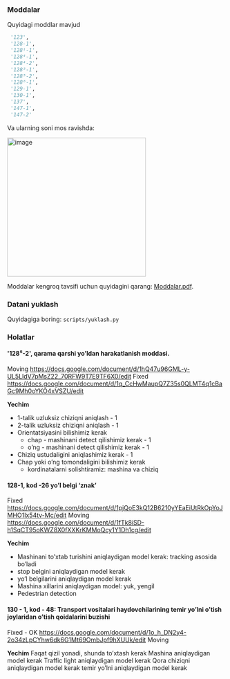 ### Moddalar
Quyidagi moddlar mavjud
```python
 '123',
 '128-1',
 '128¹-1',
 '128⁴-1',
 '128⁴-2',
 '128⁵-1',
 '128⁵-2',
 '128⁶-1',
 '129-1',
 '130-1',
 '137',
 '147-1',
 '147-2'
 ```
 Va ularning soni mos ravishda:
 
 <img width="321" alt="image" src="https://user-images.githubusercontent.com/24993718/232384461-adfa3ee7-4e6f-4f3d-8d9f-bd5db7e18b89.png">


Moddalar kengroq tavsifi uchun quyidagini qarang: [Moddalar.pdf](Moddalar.pdf).

### Datani yuklash
Quyidagiga boring: `scripts/yuklash.py`


### Holatlar
#### '128⁵-2', qarama qarshi yo’ldan harakatlanish moddasi.

Moving
https://docs.google.com/document/d/1hQ47u96GML-y-UL5LldV7pMsZ22_70RFW9T7E9TF6X0/edit
Fixed
https://docs.google.com/document/d/1q_CcHwMaupQ7Z35s0QLMT4q1cBaGc9Mh0oYKO4xVSZU/edit



**Yechim**
- 1-talik uzluksiz chiziqni aniqlash - 1 
- 2-talik uzluksiz chiziqni aniqlash - 1
- Orientatsiyasini bilishimiz kerak 
  - chap - mashinani detect qilishimiz kerak - 1
  - o’ng - mashinani detect qilishimiz kerak - 1
- Chiziq ustudaligini aniqlashimiz kerak - 1
- Chap yoki o’ng tomondaligini bilishimiz kerak
  - kordinatalarni solishtiramiz: mashina va chiziq

#### 128-1, kod -26 yo’l belgi ‘znak’
Fixed
https://docs.google.com/document/d/1pjQoE3kQ12B6210yYEaEiUtRkOpYoJMHO1Ix54tv-Mc/edit
Moving
https://docs.google.com/document/d/1fTk8iSD-h1SqCT95oKWZ8X0fXXKrKMMoQcy1Y1Dh1cg/edit

**Yechim**
- Mashinani to’xtab turishini aniqlaydigan model kerak: tracking asosida bo’ladi
- stop belgini aniqlaydigan model kerak
- yo’l belgilarini aniqlaydigan model kerak
- Mashina xillarini aniqlaydigan model: yuk, yengil
- Pedestrian detection



#### 130 - 1,  kod - 48: Transport vositalari haydovchilarining temir yo’lni o’tish joylaridan o’tish qoidalarini buzishi

Fixed - OK
https://docs.google.com/document/d/1o_h_DN2y4-2o34zLpCYhw6dk6G1Mt69OmbJpf9hXUUk/edit
Moving


**Yechim**
Faqat qizil yonadi, shunda to’xtash kerak
Mashina aniqlaydigan model kerak
Traffic light aniqlaydigan model kerak
Qora chiziqni aniqlaydigan model kerak
temir yo’lni aniqlaydigan model kerak




